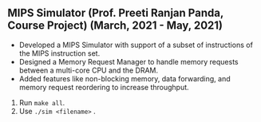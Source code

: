 ## MIPS Simulator (Prof. Preeti Ranjan Panda, Course Project) (March, 2021 - May, 2021)
- Developed a MIPS Simulator with support of a subset of instructions of the MIPS instruction set.
- Designed a Memory Request Manager to handle memory requests between a multi-core CPU and the DRAM.
- Added features like non-blocking memory, data forwarding, and memory request reordering to increase throughput.

1. Run `make all`.
2. Use `./sim <filename>` .
